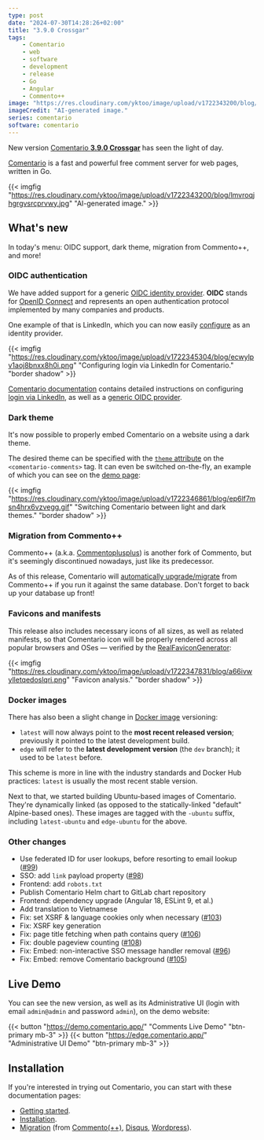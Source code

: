 ```yaml
---
type: post
date: "2024-07-30T14:28:26+02:00"
title: "3.9.0 Crossgar"
tags:
    - Comentario
    - web
    - software
    - development
    - release
    - Go
    - Angular
    - Commento++
image: "https://res.cloudinary.com/yktoo/image/upload/v1722343200/blog/lmvroqjhgrgvsrcprvwy.jpg"
imageCredit: "AI-generated image."
series: comentario
software: comentario
---
```


New version [Comentario **3.9.0 Crossgar**](https://gitlab.com/comentario/comentario/-/releases/v3.9.0) has seen the light of day.

[Comentario](/software/comentario) is a fast and powerful free comment server for web pages, written in Go.

{{< imgfig "https://res.cloudinary.com/yktoo/image/upload/v1722343200/blog/lmvroqjhgrgvsrcprvwy.jpg" "AI-generated image." >}}

## What's new

In today's menu: OIDC support, dark theme, migration from Commento++, and more!

<!--more-->

### OIDC authentication

We have added support for a generic [OIDC identity provider](https://docs.comentario.app/en/configuration/idps/oidc/). **OIDC** stands for [OpenID Connect](https://openid.net/developers/how-connect-works/) and represents an open authentication protocol implemented by many companies and products.

One example of that is LinkedIn, which you can now easily [configure](https://docs.comentario.app/en/configuration/idps/linkedin/) as an identity provider.

{{< imgfig "https://res.cloudinary.com/yktoo/image/upload/v1722345304/blog/ecwylpv1aoj8bnxx8h0i.png" "Configuring login via LinkedIn for Comentario." "border shadow" >}}

[Comentario documentation](https://docs.comentario.app/) contains detailed instructions on configuring [login via LinkedIn](https://docs.comentario.app/en/configuration/idps/linkedin/), as well as a [generic OIDC provider](https://docs.comentario.app/en/configuration/idps/oidc/).

### Dark theme

It's now possible to properly embed Comentario on a website using a dark theme.

The desired theme can be specified with the [`theme` attribute](https://docs.comentario.app/en/configuration/embedding/comments-tag/theme/) on the `<comentario-comments>` tag. It can even be switched on-the-fly, an example of which you can see on the [demo page](https://demo.comentario.app/):

{{< imgfig "https://res.cloudinary.com/yktoo/image/upload/v1722346861/blog/ep6lf7msn4hrx6vzvegg.gif" "Switching Comentario between light and dark themes." "border shadow" >}}

### Migration from Commento++

Commento++ (a.k.a. [Commentoplusplus](https://github.com/souramoo/commentoplusplus)) is another fork of Commento, but it's seemingly discontinued nowadays, just like its predecessor.

As of this release, Comentario will [automatically upgrade/migrate](https://docs.comentario.app/en/installation/migration/commento/#commento-1) from Commento++ if you run it against the same database. Don't forget to back up your database up front!

### Favicons and manifests

This release also includes necessary icons of all sizes, as well as related manifests, so that Comentario icon will be properly rendered across all popular browsers and OSes — verified by the [RealFaviconGenerator](https://realfavicongenerator.net/favicon_checker?protocol=http&site=comentario.app):

{{< imgfig "https://res.cloudinary.com/yktoo/image/upload/v1722347831/blog/a66ivwylletqedoslqri.png" "Favicon analysis." "border shadow" >}}

### Docker images

There has also been a slight change in [Docker image](https://docs.comentario.app/en/installation/docker-image/) versioning:

* `latest` will now always point to the **most recent released version**; previously it pointed to the latest development build.
* `edge` will refer to the **latest development version** (the `dev` branch); it used to be `latest` before.

This scheme is more in line with the industry standards and Docker Hub practices: `latest` is usually the most recent stable version.

Next to that, we started building Ubuntu-based images of Comentario. They're dynamically linked (as opposed to the statically-linked "default" Alpine-based ones). These images are tagged with the `-ubuntu` suffix, including `latest-ubuntu` and `edge-ubuntu` for the above.

### Other changes

* Use federated ID for user lookups, before resorting to email lookup ([#99](https://gitlab.com/comentario/comentario/-/issues/99))
* SSO: add `link` payload property ([#98](https://gitlab.com/comentario/comentario/-/issues/98))
* Frontend: add `robots.txt`
* Publish Comentario Helm chart to GitLab chart repository
* Frontend: dependency upgrade (Angular 18, ESLint 9, et al.)
* Add translation to Vietnamese
* Fix: set XSRF & language cookies only when necessary ([#103](https://gitlab.com/comentario/comentario/-/issues/103))
* Fix: XSRF key generation
* Fix: page title fetching when path contains query ([#106](https://gitlab.com/comentario/comentario/-/issues/106))
* Fix: double pageview counting ([#108](https://gitlab.com/comentario/comentario/-/issues/108))
* Fix: Embed: non-interactive SSO message handler removal ([#96](https://gitlab.com/comentario/comentario/-/issues/96))
* Fix: Embed: remove Comentario background ([#105](https://gitlab.com/comentario/comentario/-/issues/105))

## Live Demo

You can see the new version, as well as its Administrative UI (login with email `admin@admin` and password `admin`), on the demo website:

{{< button "https://demo.comentario.app/" "Comments Live Demo" "btn-primary mb-3" >}}
{{< button "https://edge.comentario.app/" "Administrative UI Demo" "btn-primary mb-3" >}}

## Installation

If you're interested in trying out Comentario, you can start with these documentation pages:

* [Getting started](https://docs.comentario.app/en/getting-started/).
* [Installation](https://docs.comentario.app/en/installation/).
* [Migration](https://docs.comentario.app/en/installation/migration/) (from [Commento(++)](https://docs.comentario.app/en/installation/migration/commento/), [Disqus](https://docs.comentario.app/en/installation/migration/disqus/), [Wordpress](https://docs.comentario.app/en/installation/migration/wordpress/)).
